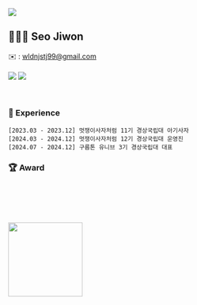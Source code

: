 <div><img src="https://capsule-render.vercel.app/api?type=waving&color=0:bcbcbc,50:fdfdfd,100:bcbcbc&height=200&section=header&text=seoiiwon&fontSize=50" /></div>


## 🧑🏻‍💻 Seo Jiwon
✉️ : wldnjstj99@gmail.com <br><br>
<a href="https://www.instagram.com/seoiiwon"><img src="https://img.shields.io/badge/@seoiiwon-cdcdcd?style=for-the-badge&logo=instagram&logoColor=000000"/></a>
<a href="https://happyjiwon.tistory.com"><img src="https://img.shields.io/badge/Tistory-cdcdcd?style=for-the-badge&logo=Tistory&logoColor=000000"/></a>

<br>

### 💭 Experience
```shell
[2023.03 - 2023.12] 멋쟁이사자처럼 11기 경상국립대 아기사자
[2024.03 - 2024.12] 멋쟁이사자처럼 12기 경상국립대 운영진
[2024.07 - 2024.12] 구름톤 유니브 3기 경상국립대 대표

```
### 🏆 Award
```shell


```
 
<br>
<!--
### 🥢 Stack 
<div>
  <img src="https://img.shields.io/badge/fastapi-009688?style=for-the-badge&logo=fastapi&logoColor=white"/>&nbsp
  <img src="https://img.shields.io/badge/python-3670A0?style=for-the-badge&logo=python&logoColor=ffdd54"/>&nbsp
  <img src="https://img.shields.io/badge/flutter-152030?style=for-the-badge&logo=flutter&logoColor=5DC9F7"/>&nbsp
  <img src="https://img.shields.io/badge/dart-152030?style=for-the-badge&logo=dart&logoColor=41C4FF"/>&nbsp
  <img src="https://img.shields.io/badge/javascript-F7DF1E.svg?style=for-the-badge&logo=javascript&logoColor=20232a"/>&nbsp
  <img src="https://img.shields.io/badge/html5-E34F26.svg?style=for-the-badge&logo=html5&logoColor=white"/>&nbsp
  <img src="https://img.shields.io/badge/css3-1572B6.svg?style=for-the-badge&logo=css3&logoColor=white"/>&nbsp
</div>
<div>
  <img src="https://img.shields.io/badge/github-181717.svg?style=for-the-badge&logo=github&logoColor=white"/>&nbsp
  <img src="https://img.shields.io/badge/Notion-F3F3F3.svg?style=for-the-badge&logo=notion&logoColor=black"/>&nbsp
  <img src="https://img.shields.io/badge/figma-F24E1E.svg?style=for-the-badge&logo=figma&logoColor=white"/>&nbsp
</div>
-->
<br>

<!-- <a><img height="150px" src="https://github-readme-stats.vercel.app/api?username=seoiiwon&show_icons=true&theme=dracula"/></a> -->
<br>
<div>
  <a><img height="150px" src="https://github-readme-stats.vercel.app/api/top-langs/?username=seoiiwon&hide_title=true&hide_border=true&layout=compact&langs_count=6&text_color=000&icon_color=fff&bg_color=0,bcbcbc,dfdfdf,dfdfdf,bcbcbc&theme=graywhite"/></a>
</div>

